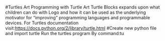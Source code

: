 #Turtles Art
Programming with Turtle Art
Turtle Blocks expands upon what children can do with Logo and how it can be used as the underlying motivator for “improving” programming languages and programmable devices.
For Turtles documentation visit:https://docs.python.org/2/library/turtle.html
#Create new python file and import turtle
Run the turtles program 
By command:tu
